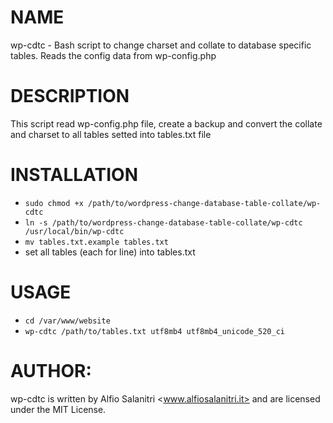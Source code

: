# NAME
wp-cdtc - Bash script to change charset and collate to database specific tables. Reads the config data from wp-config.php

# DESCRIPTION
This script read wp-config.php file, create a backup and convert the collate and charset to all tables setted into tables.txt file

# INSTALLATION
- `sudo chmod +x /path/to/wordpress-change-database-table-collate/wp-cdtc`
- `ln -s /path/to/wordpress-change-database-table-collate/wp-cdtc /usr/local/bin/wp-cdtc`
- `mv tables.txt.example tables.txt`
- set all tables (each for line) into tables.txt

# USAGE
- `cd /var/www/website`
- `wp-cdtc /path/to/tables.txt utf8mb4 utf8mb4_unicode_520_ci`
       
# AUTHOR: 
wp-cdtc is written by Alfio Salanitri <www.alfiosalanitri.it> and are licensed under the MIT License.
